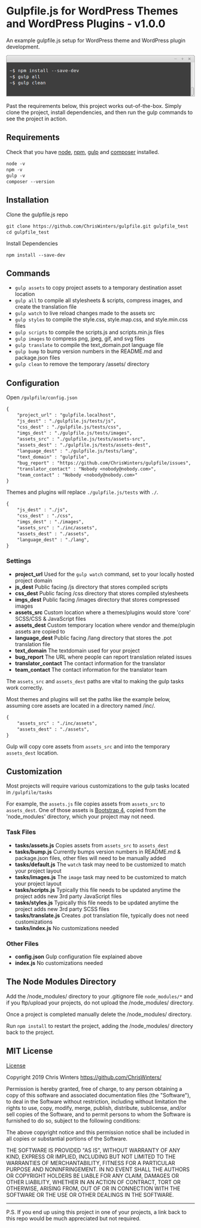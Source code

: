 # Gulpfile.js for WordPress Themes and WordPress Plugins - v1.0.0

An example gulpfile.js setup for WordPress theme and WordPress plugin development.

![Gulpfile.js for WordPress In Terminal](/gulpfile.js/tests/assets-src/images/terminal.png?raw=true)

Past the requirements below, this project works out-of-the-box. Simply clone the project, install dependencies, and then run the gulp commands to see the project in action.

## Requirements

Check that you have [node](https://nodejs.org/en/), [npm](https://www.npmjs.com/get-npm), [gulp](https://gulpjs.com/docs/en/getting-started/quick-start) and [composer](https://getcomposer.org/download/) installed.

```
node -v
npm -v
gulp -v
composer --version
```

## Installation

Clone the gulpfile.js repo

```
git clone https://github.com/ChrisWinters/gulpfile.git gulpfile_test
cd gulpfile_test
```
Install Dependencies

```
npm install --save-dev
```

## Commands

* ``` gulp assets ``` to copy project assets to a temporary destination asset location
* ``` gulp all ``` to compile all stylesheets & scripts, compress images, and create the translation file
* ``` gulp watch ``` to live reload changes made to the assets src
* ``` gulp styles ``` to compile the style.css, style.map.css, and style.min.css files
* ``` gulp scripts ``` to compile the scripts.js and scripts.min.js files
* ``` gulp images ``` to compress png, jpeg, gif, and svg files
* ``` gulp translate ``` to compile the text_domain.pot language file
* ``` gulp bump ``` to bump version numbers in the README.md and package.json files
* ``` gulp clean ``` to remove the temporary /assets/ directory


## Configuration

Open ``` /gulpfile/config.json ```


```
{
	"project_url" : "gulpfile.localhost",
	"js_dest" : "./gulpfile.js/tests/js",
	"css_dest" : "./gulpfile.js/tests/css",
	"imgs_dest" : "./gulpfile.js/tests/images",
	"assets_src" : "./gulpfile.js/tests/assets-src",
	"assets_dest" : "./gulpfile.js/tests/assets-dest",
	"language_dest" : "./gulpfile.js/tests/lang",
	"text_domain" : "gulpfile",
	"bug_report" : "https://github.com/ChrisWinters/gulpfile/issues",
	"translator_contact" : "Nobody <nobody@nobody.com>",
	"team_contact" : "Nobody <nobody@nobody.com>"
}
```

Themes and plugins will replace ``` ./gulpfile.js/tests ``` with ``` ./ ```.

```
{
	"js_dest" : "./js",
	"css_dest" : "./css",
	"imgs_dest" : "./images",
	"assets_src" : "./inc/assets",
	"assets_dest" : "./assets",
	"language_dest" : "./lang",
}
```

### Settings

* **project_url** Used for the ``` gulp watch ``` command, set to your locally hosted project domain
* **js_dest** Public facing /js directory that stores compiled scripts
* **css_dest** Public facing /css directory that stores compiled stylesheets
* **imgs_dest** Public facing /images directory that stores compressed images
* **assets_src** Custom location where a themes/plugins would store 'core' SCSS/CSS & JavaScript files
* **assets_dest** Custom temporary location where vendor and theme/plugin assets are copied to
* **language_dest** Public facing /lang directory that stores the .pot translation file
* **text_domain** The textdomain used for your project
* **bug_report** The URL where people can report translation related issues
* **translator_contact** The contact information for the translator
* **team_contact** The contact information for the translator team

The ``` assets_src ``` and ``` assets_dest ``` paths are vital to making the gulp tasks work correctly.

Most themes and plugins will set the paths like the example below, assuming core assets are located in a directory named /inc/.

```
{
	"assets_src" : "./inc/assets",
	"assets_dest" : "./assets",
}
```

Gulp will copy core assets from ``` assets_src ``` and into the temporary ``` assets_dest ``` location.


## Customization

Most projects will require various customizations to the gulp tasks located in ``` /gulpfile/tasks ```

For example, the ``` assets.js ``` file copies assets from ``` assets_src ``` to ``` assets_dest ```. One of those assets is [Bootstrap 4](https://getbootstrap.com/), copied from the 'node_modules' directory, which your project may not need.

### Task Files

* **tasks/assets.js** Copies assets from ``` assets_src ``` to ``` assets_dest ```
* **tasks/bump.js** Currently bumps version numbers in README.md & package.json files, other files will need to be manually added
* **tasks/default.js** The ``` watch ``` task may need to be customized to match your project layout
* **tasks/images.js** The ``` image ``` task may need to be customized to match your project layout
* **tasks/scripts.js** Typically this file needs to be updated anytime the project adds new 3rd party JavaScript files
* **tasks/styles.js** Typically this file needs to be updated anytime the project adds new 3rd party SCSS files
* **tasks/translate.js** Creates .pot translation file, typically does not need customizations
* **tasks/index.js** No customizations needed

### Other Files

* **config.json** Gulp configuration file explained above
* **index.js** No customizations needed


## The Node Modules Directory

Add the /node_modules/ directory to your .gitignore file ``` node_modules/* ``` and if you ftp/upload your projects, do not upload the /node_modules/ directory.

Once a project is completed manually delete the /node_modules/ directory.

Run ``` npm install ``` to restart the project, adding the /node_modules/ directory back to the project.


## MIT License

[License](https://raw.githubusercontent.com/ChrisWinters/gulpfile/master/LICENSE)

Copyright 2019 Chris Winters https://github.com/ChrisWinters/

Permission is hereby granted, free of charge, to any person obtaining a copy of this software and associated documentation files (the "Software"), to deal in the Software without restriction, including without limitation the rights to use, copy, modify, merge, publish, distribute, sublicense, and/or sell copies of the Software, and to permit persons to whom the Software is furnished to do so, subject to the following conditions:

The above copyright notice and this permission notice shall be included in all copies or substantial portions of the Software.

THE SOFTWARE IS PROVIDED "AS IS", WITHOUT WARRANTY OF ANY KIND, EXPRESS OR IMPLIED, INCLUDING BUT NOT LIMITED TO THE WARRANTIES OF MERCHANTABILITY, FITNESS FOR A PARTICULAR PURPOSE AND NONINFRINGEMENT. IN NO EVENT SHALL THE AUTHORS OR COPYRIGHT HOLDERS BE LIABLE FOR ANY CLAIM, DAMAGES OR OTHER LIABILITY, WHETHER IN AN ACTION OF CONTRACT, TORT OR OTHERWISE, ARISING FROM, OUT OF OR IN CONNECTION WITH THE SOFTWARE OR THE USE OR OTHER DEALINGS IN THE SOFTWARE.

---

P.S. If you end up using this project in one of your projects, a link back to this repo would be much appreciated but not required.
